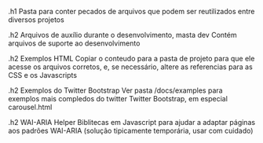.h1 Pasta para conter pecados de arquivos que podem ser reutilizados entre diversos projetos

.h2 Arquivos de auxílio durante o desenvolvimento, masta dev
Contém arquivos de suporte ao desenvolvimento

.h2 Exemplos HTML
Copiar o conteudo para a pasta de projeto para que ele acesse os arquivos corretos, e, se necessário, altere as referencias para as CSS e os
Javascripts

.h2 Exemplos do Twitter Bootstrap
Ver pasta /docs/examples para exemplos mais compledos do twitter Twitter Bootstrap, em especial carousel.html

.h2 WAI-ARIA Helper
Biblitecas em Javascript para ajudar a adaptar páginas aos padrões WAI-ARIA (solução tipicamente temporária, usar com cuidado)